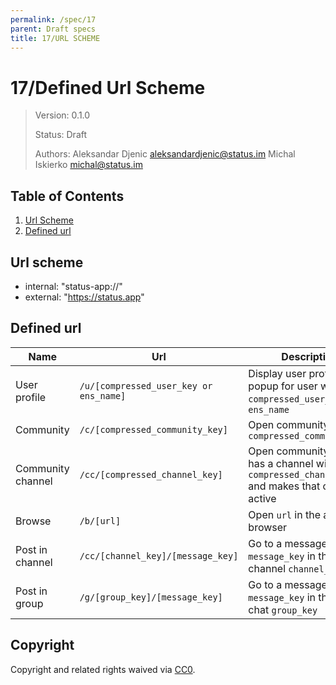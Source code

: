 ```yaml
---
permalink: /spec/17
parent: Draft specs
title: 17/URL SCHEME
---
```


# 17/Defined Url Scheme

> Version: 0.1.0
>
> Status: Draft
>
> Authors: Aleksandar Djenic <aleksandardjenic@status.im> Michal Iskierko <michal@status.im>
>


## Table of Contents

 1. [Url Scheme](#url-scheme)
 2. [Defined url](#defined-url)

## Url scheme

- internal: "status-app://"
- external: "https://status.app"

## Defined url

| Name | Url | Description |
| ----- | ---- | ---- |
| User profile | `/u/[compressed_user_key or ens_name]` | Display user profile popup for user with `compressed_user_key` or `ens_name` |
| Community |	`/c/[compressed_community_key]` | Open community with `compressed_community_key` |
| Community channel | `/cc/[compressed_channel_key]`| Open community which has a channel with `compressed_channel_key` and makes that channel active |
| Browse | `/b/[url]` |  Open `url` in the app's browser |
| Post in channel | `/cc/[channel_key]/[message_key]` | Go to a message `message_key` in the channel `channel_key`
| Post in group | `/g/[group_key]/[message_key]` | Go to a message `message_key` in the group chat `group_key`


## Copyright

Copyright and related rights waived via [CC0](https://creativecommons.org/publicdomain/zero/1.0/).
